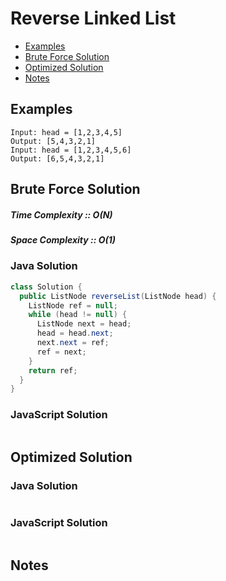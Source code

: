 # Reverse Linked List
* [Examples](#example)
* [Brute Force Solution](#bruteforce)
* [Optimized Solution](#optimized)
* [Notes](#notes)

<a id="example"></a>
## Examples
```
Input: head = [1,2,3,4,5]
Output: [5,4,3,2,1]
Input: head = [1,2,3,4,5,6]
Output: [6,5,4,3,2,1]
```
<a id="bruteforce"></a>
## Brute Force Solution
##### Time Complexity :: O(N)
##### Space Complexity :: O(1)
### Java Solution
```java
class Solution {
  public ListNode reverseList(ListNode head) {
    ListNode ref = null;
    while (head != null) {
      ListNode next = head;
      head = head.next;
      next.next = ref;
      ref = next;
    }
    return ref;
  }
}
```
### JavaScript Solution
```javascript

```
<a id="optimized"></a>
## Optimized Solution
### Java Solution
```java

```
### JavaScript Solution
```javascript

```
<a id="notes"></a>
## Notes
